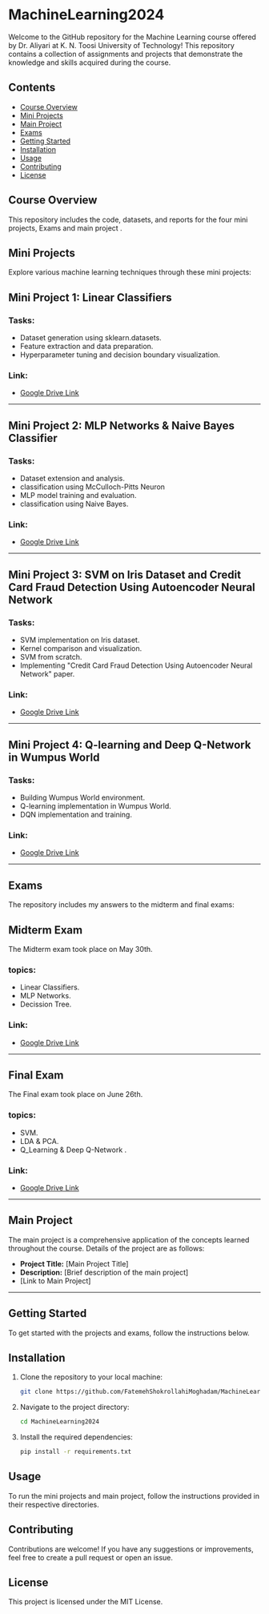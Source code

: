 # MachineLearning2024
Welcome to the GitHub repository for the Machine Learning course offered by Dr. Aliyari at K. N. Toosi University of Technology! This repository contains a collection of assignments and projects that demonstrate the knowledge and skills acquired during the course.

## Contents
- [Course Overview](#course-overview)
- [Mini Projects](#mini-projects)
- [Main Project](#main-project)
- [Exams](#exams)
- [Getting Started](#getting-started)
- [Installation](#installation)
- [Usage](#usage)
- [Contributing](#contributing)
- [License](#license)

## Course Overview
This repository includes the code, datasets, and reports for the four mini projects, Exams and main project .
## Mini Projects
Explore various machine learning techniques through these mini projects:

## Mini Project 1: Linear Classifiers

### Tasks:
- Dataset generation using sklearn.datasets.
- Feature extraction and data preparation.
- Hyperparameter tuning and decision boundary visualization.

### Link:
- [Google Drive Link](https://drive.google.com/drive/folders/1J257gP6OFWAWBdwDVx3DuEpFa299DFbz?usp=sharing)

---

## Mini Project 2: MLP Networks & Naive Bayes Classifier

### Tasks:
- Dataset extension and analysis.
- classification using McCulloch-Pitts Neuron
- MLP model training and evaluation.
- classification using Naive Bayes.

### Link:
- [Google Drive Link](https://drive.google.com/drive/folders/1b5B582yp_CKuDpapPd8woH40hSIaU1yk?usp=sharing)

---

## Mini Project 3: SVM on Iris Dataset and Credit Card Fraud Detection Using Autoencoder Neural Network

### Tasks:
- SVM implementation on Iris dataset.
- Kernel comparison and visualization.
- SVM from scratch.
- Implementing "Credit Card Fraud Detection Using Autoencoder Neural Network" paper.

### Link:
- [Google Drive Link](https://drive.google.com/drive/folders/13AzvgDBKOHcyuoBS8h4MY1iZfFxWNsr9?usp=sharing)

---

## Mini Project 4: Q-learning and Deep Q-Network in Wumpus World

### Tasks:
- Building Wumpus World environment.
- Q-learning implementation in Wumpus World.
- DQN implementation and training.

### Link:
- [Google Drive Link](https://drive.google.com/drive/folders/1oFh5an35Q6h42DEsNA36EbEkoOJjOI_l?usp=sharing)

---

## Exams
The repository includes my answers to the midterm and final exams:

## Midterm Exam
The Midterm exam took place on May 30th.

### topics:
- Linear Classifiers.
- MLP Networks.
- Decission Tree.
  
### Link:
- [Google Drive Link](https://drive.google.com/drive/folders/1_P3-nvhOeYg_IHdjLAWpdWicf3BTGy_N?usp=sharing)

---
## Final Exam
The Final exam took place on June 26th.

### topics:
- SVM.
- LDA & PCA.
- Q_Learning & Deep Q-Network .
  
### Link:
- [Google Drive Link](https://drive.google.com/drive/folders/1Ot1itfRgFwJMES9MD5RBcutQCEaT26v-?usp=sharing)

---
## Main Project
The main project is a comprehensive application of the concepts learned throughout the course. Details of the project are as follows:

- **Project Title:** [Main Project Title]
- **Description:** [Brief description of the main project]
- [Link to Main Project]

---

## Getting Started
To get started with the projects and exams, follow the instructions below.

## Installation
1. Clone the repository to your local machine:
    ```bash
    git clone https://github.com/FatemehShokrollahiMoghadam/MachineLearning2024.git
    ```
2. Navigate to the project directory:
    ```bash
    cd MachineLearning2024
    ```
3. Install the required dependencies:
    ```bash
    pip install -r requirements.txt
    ```

## Usage
To run the mini projects and main project, follow the instructions provided in their respective directories.

## Contributing
Contributions are welcome! If you have any suggestions or improvements, feel free to create a pull request or open an issue.

## License
This project is licensed under the MIT License.
